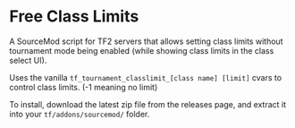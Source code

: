 # Free Class Limits
A SourceMod script for TF2 servers that allows setting class limits without tournament mode being enabled (while showing class limits in the class select UI).

Uses the vanilla `tf_tournament_classlimit_[class name] [limit]` cvars to control class limits. (-1 meaning no limit)

To install, download the latest zip file from the releases page, and extract it into your `tf/addons/sourcemod/` folder.
